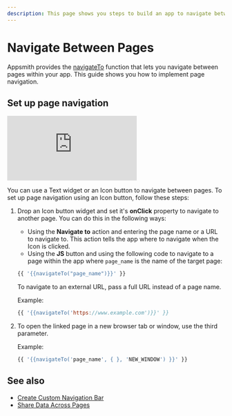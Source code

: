 ```yaml
---
description: This page shows you steps to build an app to navigate between pages.
---
```


# Navigate Between Pages
Appsmith provides the [navigateTo](/reference/framework/global-functions.md/navigate-to) function that lets you navigate between pages within your app. This guide shows you how to implement page navigation.

## Set up page navigation

<div style={{ '{{ position: "relative", paddingBottom: "calc(50.520833333333336% + 41px)", height: "0", width: "100%" }}' }}>
  <iframe src="https://demo.arcade.software/4E2rERYsOCBeEoKHMK0j?embed" frameborder="0" loading="lazy" webkitallowfullscreen mozallowfullscreen allowfullscreen style={{ '{{ position: "absolute", top: "0", left: "0", width: "100%", height: "100%", colorScheme: "light" }}' }} title="Appsmith | Connect Data">
  </iframe>
</div>

You can use a Text widget or an Icon button to navigate between pages.
To set up page navigation using an Icon button, follow these steps:
1. Drop an Icon button widget and set it's **onClick** property to navigate to another page. You can do this in the following ways:
   - Using the **Navigate to** action and entering the page name or a URL to navigate to. This action tells the app where to navigate when the Icon is clicked.
   - Using the **JS** button and using the following code to navigate to a page within the app where `page_name` is the name of the target page:

    ```jsx
    {{ '{{navigateTo("page_name")}}' }}
    ```
    To navigate to an external URL, pass a full URL instead of a page name. 
   
    Example:
    ```jsx
    {{ '{{navigateTo('https://www.example.com')}}' }}
    ```
2.  To open the linked page in a new browser tab or window, use the third parameter.

    Example:
    ```jsx
    {{ '{{navigateTo('page_name', { }, 'NEW_WINDOW') }}' }}
    ```
## See also
- [Create Custom Navigation Bar](/build-apps/how-to-guides/create-custom-nav-bar)
- [Share Data Across Pages](/advanced-concepts/sharing-data-across-pages)
